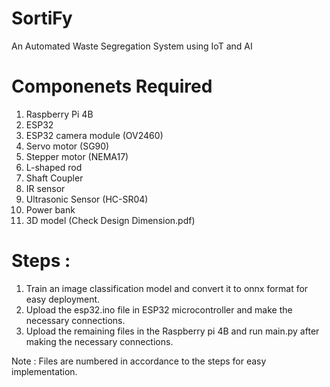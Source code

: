 # SortiFy
An Automated Waste Segregation System using IoT and AI

# Componenets Required
1. Raspberry Pi 4B
2. ESP32 
3. ESP32 camera module (OV2460)
4. Servo motor (SG90)
5. Stepper motor (NEMA17)
6. L-shaped rod
7. Shaft Coupler
8. IR sensor 
9. Ultrasonic Sensor (HC-SR04) 
10. Power bank
11. 3D model (Check Design Dimension.pdf)

# Steps :
1. Train an image classification model and convert it to onnx format for easy deployment.
2. Upload the esp32.ino file in ESP32 microcontroller and make the necessary connections.
3. Upload the remaining files in the Raspberry pi 4B and run main.py after making the necessary connections.

Note : Files are numbered in accordance to the steps for easy implementation.
